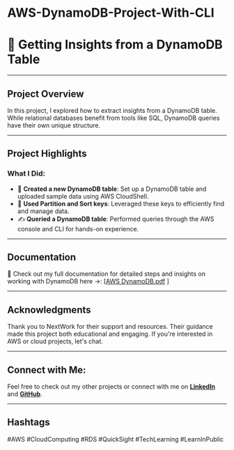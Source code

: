 # AWS-DynamoDB-Project-With-CLI
# 🤖 Getting Insights from a DynamoDB Table

---

## Project Overview  
In this project, I explored how to extract insights from a DynamoDB table. While relational databases benefit from tools like SQL, DynamoDB queries have their own unique structure. 

---

## Project Highlights  
### What I Did:  
- 🌟 **Created a new DynamoDB table**: Set up a DynamoDB table and uploaded sample data using AWS CloudShell.  
- 🔎 **Used Partition and Sort keys**: Leveraged these keys to efficiently find and manage data.  
- ✍️ **Queried a DynamoDB table**: Performed queries through the AWS console and CLI for hands-on experience.  

---

## Documentation  
📸 Check out my full documentation for detailed steps and insights on working with DynamoDB here ->: [[AWS DynamoDB.pdf](https://github.com/user-attachments/files/18590044/AWS.DynamoDB.pdf)
]

---

## Acknowledgments  
Thank you to NextWork for their support and resources. Their guidance made this project both educational and engaging. If you're interested in AWS or cloud projects, let's chat. 

---

## Connect with Me:
Feel free to check out my other projects or connect with me on **[LinkedIn](https://www.linkedin.com/in/james-phillips-028141308/)** and **[GitHub](https://github.com/Jphilp4)**.


---

## Hashtags  
#AWS #CloudComputing #RDS #QuickSight #TechLearning #LearnInPublic
